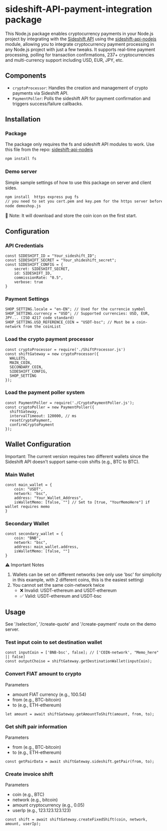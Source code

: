 # sideshift-API-payment-integration package

This Node.js package enables cryptocurrency payments in your Node.js project by integrating with the [Sideshift API](https://sideshift.ai/) using the [sideshift-api-nodejs](https://github.com/ryo-ohki-node/sideshift-api-nodejs) module, allowing you to integrate cryptocurrency payment processing in any Node.js project with just a few tweaks. It supports real-time payment processing, polling for transaction confirmations, 237+ cryptocurrencies and multi-currency support including USD, EUR, JPY, etc.


## Components
- `cryptoProcessor`: Handles the creation and management of crypto payments via Sideshift API.
- `PaymentPoller`: Polls the sideshift API for payment confirmation and triggers success/failure callbacks.


## Installation 

### Package
The package only requires the fs and sideshift API modules to work.
Use this file from the repo: [sideshift-api-nodejs](https://github.com/ryo-ohki-node/sideshift-api-nodejs/sideshiftAPI.js)
```bash
npm install fs
```

### Demo server
Simple sample settings of how to use this package on server and client sides.

```bash
npm install  https express pug fs
// you need to set you cert.pem and key.pem for the https server before launching
node demoshop.js
```

📝 Note: It will download and store the coin icon on the first start.


## Configuration

### API Credentials
```
const SIDESHIFT_ID = "Your_sideshift_ID"; 
const SIDESHIFT_SECRET = "Your_shideshift_secret";
const SIDESHIFT_CONFIG = {
	secret: SIDESHIFT_SECRET,
	id: SIDESHIFT_ID,
	commissionRate: "0.5",
	verbose: true
}
```

### Payment Settings
```
SHOP_SETTING.locale = "en-EN"; // Used for the currencie symbol
SHOP_SETTING.currency = "USD"; // Supported currencies: USD, EUR, JPY... (ISO 4217 code standard)
SHOP_SETTING.USD_REFERENCE_COIN = "USDT-bsc"; // Must be a coin-network from the coinList
```

### Load the crypto payment processor
```
const cryptoProcessor = require('./ShiftProcessor.js')
const shiftGateway = new cryptoProcessor({
  WALLETS,
  MAIN_COIN,
  SECONDARY_COIN,
  SIDESHIFT_CONFIG,
  SHOP_SETTING
});
```

### Load the payment poller system
```
const PaymentPoller = require('./CryptoPaymentPoller.js');
const cryptoPoller = new PaymentPoller({
  shiftGateway,
  intervalTimeout: 120000, // ms
  resetCryptoPayment,
  confirmCryptoPayment
});
```


## Wallet Configuration
Important: The current version requires two different wallets since the Sideshift API doesn't support same-coin shifts (e.g., BTC to BTC).

### Main Wallet
```
const main_wallet = {
    coin: "USDT",
    network: "bsc",
    address: "Your_Wallet_Address",
    isWalletMemo: [false, ""] // Set to [true, "YourMemoHere"] if wallet requires memo
}
```

### Secondary Wallet
```
const secondary_wallet = {
    coin: "BNB",
    network: "bsc",
    address: main_wallet.address,
    isWalletMemo: [false, ""]
}
```

⚠️ Important Notes
1. Wallets can be set on different networks (we only use 'bsc' for simplicity in this example, with 2 different coins, this is the easiest setting)
2. You cannot set the same coin-network twice
    - ❌ Invalid: USDT-ethereum and USDT-ethereum
    - ✅ Valid: USDT-ethereum and USDT-bsc


## Usage
See '/selection', '/create-quote' and '/create-payment' route on the demo server.

### Test input coin to set destination wallet
```
const inputCoin = ['BNB-bsc', false]; // ['COIN-network', "Memo_here" || false]
const outputChoise = shiftGateway.getDestinationWallet(inputCoin); 
```

### Convert FIAT amount to crypto
Parameters 
- amount FIAT currency (e.g., 100.54)
- from (e.g., BTC-bitcoin)
- to (e.g., ETH-ethereum)
```
let amount = await shiftGateway.getAmountToShift(amount, from, to);
```

### Get shift pair information
Parameters 
- from (e.g., BTC-bitcoin)
- to (e.g., ETH-ethereum)
```
const getPairData = await shiftGateway.sideshift.getPair(from, to);
```

### Create invoice shift 
Parameters 
- coin (e.g., BTC)
- network (e.g., bitcoin)
- amount cryptocurrency (e.g., 0.05)
- userIp (e.g., 123.123.123.123)
```
const shift = await shiftGateway.createFixedShift(coin, network, amount, userIp);
```
